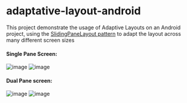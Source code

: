 # adaptative-layout-android
This project demonstrate the usage of Adaptive Layouts on an Android project, using the [SlidingPaneLayout pattern](https://developer.android.com/reference/androidx/slidingpanelayout/widget/SlidingPaneLayout)
to adapt the layout across many different screen sizes

#### Single Pane Screen:

![image](https://user-images.githubusercontent.com/52270734/177067929-7da07f0d-df67-4af3-bab0-e50948a8c2dd.png)
![image](https://user-images.githubusercontent.com/52270734/177067966-66f99664-44f1-436b-8a99-330f903a6b3c.png)

#### Dual Pane screen:
![image](https://user-images.githubusercontent.com/52270734/177068080-b94eec46-58f2-4966-9463-3441d0a321b9.png)
![image](https://user-images.githubusercontent.com/52270734/177068228-44611685-21c6-47ac-893d-cf45a0754916.png)
